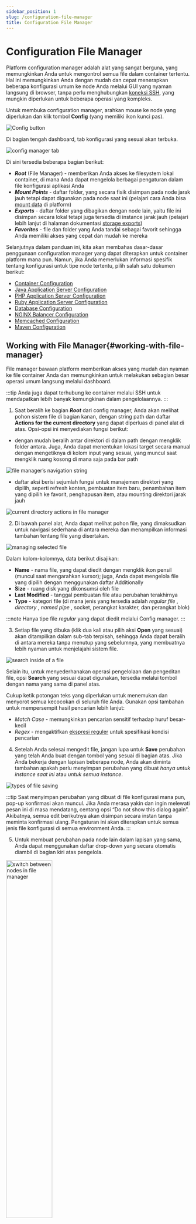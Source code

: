 ```yaml
---
sidebar_position: 1
slug: /configuration-file-manager
title: Configuration File Manager
---
```

# Configuration File Manager

Platform configuration manager adalah alat yang sangat berguna, yang memungkinkan Anda untuk mengontrol semua file dalam container tertentu. Hal ini memungkinkan Anda dengan mudah dan cepat menerapkan beberapa konfigurasi umum ke node Anda melalui GUI yang nyaman langsung di browser, tanpa perlu menghubungkan [koneksi SSH](https://docs.dewacloud.com/docs/ssh-gate/), yang mungkin diperlukan untuk beberapa operasi yang kompleks.

Untuk membuka configuration manager, arahkan mouse ke node yang diperlukan dan klik tombol **Config** (yang memiliki ikon kunci pas).

<img src="https://assets.dewacloud.com/dewacloud-docs/application_settings/configuration-file-manager/1.png" alt="Config button" max-width="100%"/>

Di bagian tengah dashboard, tab konfigurasi yang sesuai akan terbuka.

<img src="https://assets.dewacloud.com/dewacloud-docs/application_settings/configuration-file-manager/2.png" alt="config manager tab" max-width="100%"/>

Di sini tersedia beberapa bagian berikut:

  * _**Root**_ (File Manager) - memberikan Anda akses ke filesystem lokal container, di mana Anda dapat mengelola berbagai pengaturan dalam file konfigurasi aplikasi Anda
  * _**Mount Points**_ \- daftar folder, yang secara fisik disimpan pada node jarak jauh tetapi dapat digunakan pada node saat ini (pelajari cara Anda bisa [mount data](https://docs.dewacloud.com/docs/mount-points/) di platform)
  * _**Exports**_ \- daftar folder yang dibagikan dengan node lain, yaitu file ini disimpan secara lokal tetapi juga tersedia di instance jarak jauh (pelajari lebih lanjut di halaman dokumentasi [storage exports](https://docs.dewacloud.com/docs/storage-exports/))
  * _**Favorites**_ \- file dan folder yang Anda tandai sebagai favorit sehingga Anda memiliki akses yang cepat dan mudah ke mereka

Selanjutnya dalam panduan ini, kita akan membahas dasar-dasar penggunaan configuration manager yang dapat diterapkan untuk container platform mana pun. Namun, jika Anda memerlukan informasi spesifik tentang konfigurasi untuk tipe node tertentu, pilih salah satu dokumen berikut:

  * [Container Configuration](https://docs.dewacloud.com/docs/configuration-file-manager/)
  * [Java Application Server Configuration](https://docs.dewacloud.com/docs/java-application-server-config/)
  * [PHP Application Server Configuration](https://docs.dewacloud.com/docs/php-application-server-config/)
  * [Ruby Application Server Configuration](https://docs.dewacloud.com/docs/ruby-application-server-config/)
  * [Database Configuration](https://docs.dewacloud.com/docs/database-configuration-files/)
  * [NGINX Balancer Configuration](https://docs.dewacloud.com/docs/nginx-balancer-config/)
  * [Memcached Configuration](https://docs.dewacloud.com/docs/memcached-configuration/)
  * [Maven Configuration](https://docs.dewacloud.com/docs/maven-configuration/)

## Working with File Manager{#working-with-file-manager}

File manager bawaan platform memberikan akses yang mudah dan nyaman ke file container Anda dan memungkinkan untuk melakukan sebagian besar operasi umum langsung melalui dashboard.

:::tip
Anda juga dapat terhubung ke container melalui SSH untuk mendapatkan lebih banyak kemungkinan dalam pengelolaannya.
:::

1. Saat beralih ke bagian _**Root**_ dari config manager, Anda akan melihat pohon sistem file di bagian kanan, dengan string path dan daftar **Actions for the current directory** yang dapat diperluas di panel alat di atas. Opsi-opsi ini menyediakan fungsi berikut:

  * dengan mudah beralih antar direktori di dalam path dengan mengklik folder antara. Juga, Anda dapat menentukan lokasi target secara manual dengan mengetiknya di kolom input yang sesuai, yang muncul saat mengklik ruang kosong di mana saja pada bar path 
<img src="https://assets.dewacloud.com/dewacloud-docs/application_settings/configuration-file-manager/3.png" alt="file manager’s navigation string" max-width="100%"/>

  * daftar aksi berisi sejumlah fungsi untuk manajemen direktori yang dipilih, seperti refresh konten, pembuatan item baru, penambahan item yang dipilih ke favorit, penghapusan item, atau mounting direktori jarak jauh 
<img src="https://assets.dewacloud.com/dewacloud-docs/application_settings/configuration-file-manager/4.png" alt="current directory actions in file manager" max-width="100%"/>

2. Di bawah panel alat, Anda dapat melihat pohon file, yang dimaksudkan untuk navigasi sederhana di antara mereka dan menampilkan informasi tambahan tentang file yang disertakan.

<img src="https://assets.dewacloud.com/dewacloud-docs/application_settings/configuration-file-manager/5.png" alt="managing selected file" max-width="100%"/>

Dalam kolom-kolomnya, data berikut disajikan:

  * **Name** \- nama file, yang dapat diedit dengan mengklik ikon pensil (muncul saat mengarahkan kursor); juga, Anda dapat mengelola file yang dipilih dengan menggunakan daftar Additionally
  * **Size** \- ruang disk yang dikonsumsi oleh file
  * **Last Modified** \- tanggal pembuatan file atau perubahan terakhirnya
  * **Type** \- kategori file (di mana jenis yang tersedia adalah _regular file_ , _directory_ , _named pipe_ , socket, perangkat karakter, dan perangkat blok)

:::note
Hanya tipe file _regular_ yang dapat diedit melalui Config manager.
:::

3. Setiap file yang dibuka (klik dua kali atau pilih aksi **Open** yang sesuai) akan ditampilkan dalam sub-tab terpisah, sehingga Anda dapat beralih di antara mereka tanpa menutup yang sebelumnya, yang membuatnya lebih nyaman untuk menjelajahi sistem file.

<img src="https://assets.dewacloud.com/dewacloud-docs/application_settings/configuration-file-manager/6.png" alt="search inside of a file" max-width="100%"/>

Selain itu, untuk menyederhanakan operasi pengelolaan dan pengeditan file, opsi **Search** yang sesuai dapat digunakan, tersedia melalui tombol dengan nama yang sama di panel atas.

Cukup ketik potongan teks yang diperlukan untuk menemukan dan menyorot semua kecocokan di seluruh file Anda. Gunakan opsi tambahan untuk mempersempit hasil pencarian lebih lanjut:

  * _Match Case_ \- memungkinkan pencarian sensitif terhadap huruf besar-kecil
  * _Regex_ \- mengaktifkan [ekspresi reguler](https://en.wikipedia.org/wiki/Regular_expression) untuk spesifikasi kondisi pencarian

4. Setelah Anda selesai mengedit file, jangan lupa untuk **Save** perubahan yang telah Anda buat dengan tombol yang sesuai di bagian atas. Jika Anda bekerja dengan lapisan beberapa node, Anda akan diminta tambahan apakah perlu menyimpan perubahan yang dibuat _hanya untuk instance saat ini_ atau _untuk semua instance_.

<img src="https://assets.dewacloud.com/dewacloud-docs/application_settings/configuration-file-manager/7.png" alt="types of file saving" max-width="100%"/>

:::tip
Saat menyimpan perubahan yang dibuat di file konfigurasi mana pun, pop-up konfirmasi akan muncul. Jika Anda merasa yakin dan ingin melewati pesan ini di masa mendatang, centang opsi “Do not show this dialog again”. Akibatnya, semua edit berikutnya akan disimpan secara instan tanpa meminta konfirmasi ulang. Pengaturan ini akan diterapkan untuk semua jenis file konfigurasi di semua environment Anda.
:::

5. Untuk membuat perubahan pada node lain dalam lapisan yang sama, Anda dapat menggunakan daftar drop-down yang secara otomatis diambil di bagian kiri atas pengelola.

<img src="https://assets.dewacloud.com/dewacloud-docs/application_settings/configuration-file-manager/8.png" alt="switch between nodes in file manager" width="50%"/>

:::note
File yang sudah dibuka akan secara otomatis dimuat ulang untuk node yang sesuai saat beralih.
:::

Itulah semua fungsi utama file manager, yang semoga sangat membantu Anda selama bekerja dengan Platform kami.

## Baca Juga{#whats-next}

  * [Mount Points](https://docs.dewacloud.com/docs/mount-points/)
  * [Exporting Data for Sharing](https://docs.dewacloud.com/docs/storage-exports/)
  * [SSH Access](https://docs.dewacloud.com/docs/ssh-access/)